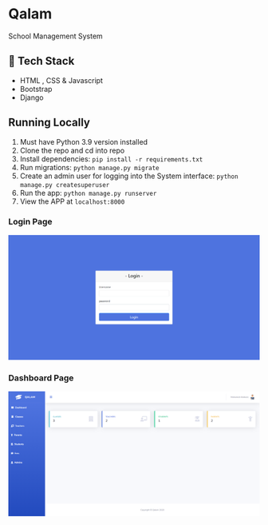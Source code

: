 # Qalam
 School Management System
 
## 🚀 Tech Stack
* HTML , CSS & Javascript
* Bootstrap
* Django

## Running Locally
1. Must have Python 3.9 version  installed 
2. Clone the repo and cd into repo
3. Install dependencies: `pip install -r requirements.txt`
4. Run migrations: `python manage.py migrate`
5. Create an admin user for logging into the  System interface: `python manage.py createsuperuser`
6. Run the app: `python manage.py runserver`
7. View the APP at `localhost:8000`

### Login Page
![](https://github.com/moamin4so/Qalam/blob/main/static/screenshots/login.png?raw=true?raw=trues=200)

### Dashboard  Page
![](https://github.com/moamin4so/Qalam/blob/main/static/screenshots/dashboard.png?raw=true?raw=trues=200)

